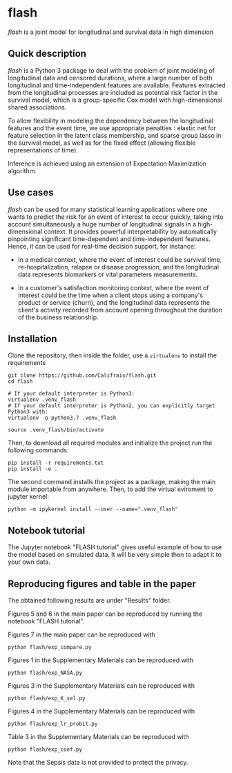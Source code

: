 # flash
_flash_ is a joint model for longitudinal and survival data in high dimension

## Quick description
_flash_ is a Python 3 package to deal with the problem of joint modeling of longitudinal data and censored durations, where a large number of both longitudinal and time-independent features are available. Features extracted from the longitudinal processes are included as potential risk factor in the survival model, which is a group-specific Cox model with high-dimensional shared associations.

To allow flexibility in modeling the dependency between the longitudinal features and the event time, we use appropriate penalties : elastic net for feature selection in the latent class membership, and sparse group lasso in the survival model, as well as for the fixed effect (allowing flexible representations of time).

Inference is achieved using an extension of Expectation Maximization algorithm.

## Use cases

_flash_ can be used for many statistical learning applications where one wants to predict the risk for an event of interest to occur quickly, taking into account simultaneously a huge number of longitudinal signals in a high-dimensional context. It provides powerful interpretability by automatically pinpointing significant time-dependent and time-independent features. Hence, it can be used for real-time decision support, for instance:
 
- In a medical context, where the event of interest could be survival time, re-hospitalization, relapse or disease progression, and the longitudinal data represents biomarkers or vital parameters measurements.

- In a customer's satisfaction monitoring context, where the event of interest could be the time when a client stops using a company's product or service (churn), and the longitudinal data represents the client's activity recorded from account opening throughout the duration of the business relationship.

## Installation
Clone the repository, then inside the folder, use a `virtualenv` to install the requirements
```shell script
git clone https://github.com/Califrais/flash.git
cd flash

# If your default interpreter is Python3:
virtualenv .venv_flash
# If your default interpreter is Python2, you can explicitly target Python3 with:
virtualenv -p python3.7 .venv_flash

source .venv_flash/bin/activate
```
Then, to download all required modules and initialize the project run the following commands:
```shell script
pip install -r requirements.txt
pip install -e .
```
The second command installs the project as a package, making the main module importable from anywhere.
Then, to add the virtual eviroment to jupyter kernel:
```shell script
python -m ipykernel install --user --name=".venv_flash"
```


## Notebook tutorial

The Jupyter notebook "FLASH tutorial" gives useful example of how to use the model based on simulated data.
It will be very simple then to adapt it to your own data.

## Reproducing figures and table in the paper

The obtained following results are under "Results" folder.

Figures 5 and 6 in the main paper can be reproduced by running the notebook "FLASH tutorial".

Figures 7 in the main paper can be reproduced with
    
    python flash/exp_compare.py

Figures 1 in the Supplementary Materials can be reproduced with
    
    python flash/exp_NASA.py

Figures 3 in the Supplementary Materials can be reproduced with
    
    python flash/exp_K_sel.py

Figures 4 in the Supplementary Materials can be reproduced with
    
    python flash/exp_lr_probit.py

Table 3 in the Supplementary Materials can be reproduced with
    
    python flash/exp_coef.py

Note that the Sepsis data is not provided to protect the privacy.